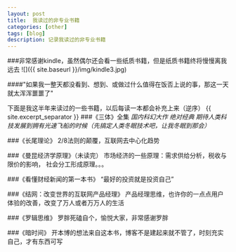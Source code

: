 ```yaml
---
layout: post
title:  我读过的非专业书籍
categories: [other]
tags: [blog]
description: 记录我读过的非专业书籍
---
```


###非常感谢kindle，虽然偶尔还会看一些纸质书籍，但是纸质书籍终将慢慢离我远去
![]({{ site.baseurl }}/img/kindle3.jpg)

####"如果我一整天都没看到、想到、或做过什么值得在饭否上说的事，那这一天就太浑浑噩噩了"   

下面是我这半年来读过的一些书籍，以后每读一本都会补充上来（逆序）
{{ site.excerpt_separator }}
###《三体》全集
*国内科幻大作 绝对经典 期待人类科技发展到拥有光速飞船的时候（先搞定人类冬眠技术吧，让我冬眠到那会）*

###《长尾理论》
2/8法则的颠覆，互联网去中心化趋势

###《曼昆经济学原理》（未读完） 
市场经济的一些原理：需求供给分析，税收与限价的影响， 社会分工形成原理。。。

###《看懂财经新闻的第一本书》
“最好的投资就是投资自己”

###《结网：改变世界的互联网产品经理》
产品经理思维，也许你的一点点用户体验的改善，改变了万人或者万万人的生活

###《罗辑思维》
罗胖死磕自个，愉悦大家，非常感谢罗胖

###《暗时间》
开本博的想法来自这本书，博客不是建起来就不管了，时刻充实自己，才有东西可写